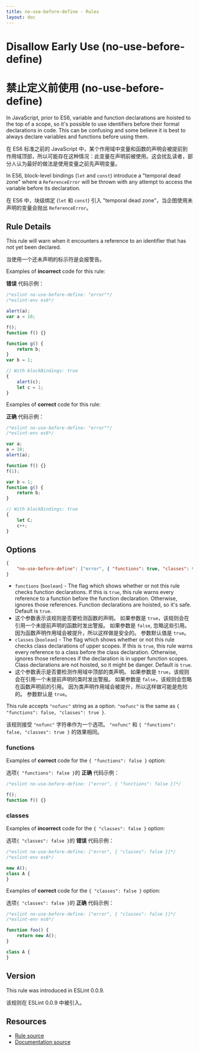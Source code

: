 ```yaml
---
title: no-use-before-define - Rules
layout: doc
---
```

<!-- Note: No pull requests accepted for this file. See README.md in the root directory for details. -->

# Disallow Early Use (no-use-before-define)

# 禁止定义前使用 (no-use-before-define)

In JavaScript, prior to ES6, variable and function declarations are hoisted to the top of a scope, so it's possible to use identifiers before their formal declarations in code. This can be confusing and some believe it is best to always declare variables and functions before using them.

在 ES6 标准之前的 JavaScript 中，某个作用域中变量和函数的声明会被提前到作用域顶部，所以可能存在这种情况：此变量在声明前被使用。这会扰乱读者，部分人认为最好的做法是使用变量之前先声明变量。

In ES6, block-level bindings (`let` and `const`) introduce a "temporal dead zone" where a `ReferenceError` will be thrown with any attempt to access the variable before its declaration.

在 ES6 中，块级绑定 (`let` 和 `const`) 引入 "temporal dead zone"，当企图使用未声明的变量会抛出 `ReferenceError`。

## Rule Details

This rule will warn when it encounters a reference to an identifier that has not yet been declared.

当使用一个还未声明的标示符是会报警告。

Examples of **incorrect** code for this rule:

**错误** 代码示例：

```js
/*eslint no-use-before-define: "error"*/
/*eslint-env es6*/

alert(a);
var a = 10;

f();
function f() {}

function g() {
    return b;
}
var b = 1;

// With blockBindings: true
{
    alert(c);
    let c = 1;
}
```

Examples of **correct** code for this rule:

**正确** 代码示例：

```js
/*eslint no-use-before-define: "error"*/
/*eslint-env es6*/

var a;
a = 10;
alert(a);

function f() {}
f(1);

var b = 1;
function g() {
    return b;
}

// With blockBindings: true
{
    let C;
    c++;
}
```

## Options

```json
{
    "no-use-before-define": ["error", { "functions": true, "classes": true }]
}
```

* `functions` (`boolean`) -
  The flag which shows whether or not this rule checks function declarations.
  If this is `true`, this rule warns every reference to a function before the function declaration.
  Otherwise, ignores those references.
  Function declarations are hoisted, so it's safe.
  Default is `true`.
* 这个参数表示该规则是否要检测函数的声明。
  如果参数是 `true`，该规则会在引用一个未提前声明的函数时发出警报。
  如果参数是 `false`, 忽略这些引用。因为函数声明作用域会被提升，所以这样做是安全的。
  参数默认值是 `true`。
* `classes` (`boolean`) -
  The flag which shows whether or not this rule checks class declarations of upper scopes.
  If this is `true`, this rule warns every reference to a class before the class declaration.
  Otherwise, ignores those references if the declaration is in upper function scopes.
  Class declarations are not hoisted, so it might be danger.
  Default is `true`.
* 这个参数表示是否要检测作用域中顶部的类声明。
  如果参数是 `true`，该规则会在引用一个未提前声明的类时发出警报。
  如果参数是 `false`，该规则会忽略在函数声明前的引用。
  因为类声明作用域会被提升，所以这样做可能是危险的。
  参数默认是 `true`。

This rule accepts `"nofunc"` string as a option.
`"nofunc"` is the same as `{ "functions": false, "classes": true }`.

该规则接受 `"nofunc"` 字符串作为一个选项。
`"nofunc"` 和 `{ "functions": false, "classes": true }` 的效果相同。

### functions

Examples of **correct** code for the `{ "functions": false }` option:

选项`{ "functions": false }`的 **正确** 代码示例：

```js
/*eslint no-use-before-define: ["error", { "functions": false }]*/

f();
function f() {}
```

### classes

Examples of **incorrect** code for the `{ "classes": false }` option:

选项`{ "classes": false }`的 **错误** 代码示例：

```js
/*eslint no-use-before-define: ["error", { "classes": false }]*/
/*eslint-env es6*/

new A();
class A {
}
```

Examples of **correct** code for the `{ "classes": false }` option:

选项`{ "classes": false }`的 **正确** 代码示例：

```js
/*eslint no-use-before-define: ["error", { "classes": false }]*/
/*eslint-env es6*/

function foo() {
    return new A();
}

class A {
}
```

## Version

This rule was introduced in ESLint 0.0.9.

该规则在 ESLint 0.0.9 中被引入。

## Resources

* [Rule source](https://github.com/eslint/eslint/tree/master/lib/rules/no-use-before-define.js)
* [Documentation source](https://github.com/eslint/eslint/tree/master/docs/rules/no-use-before-define.md)
